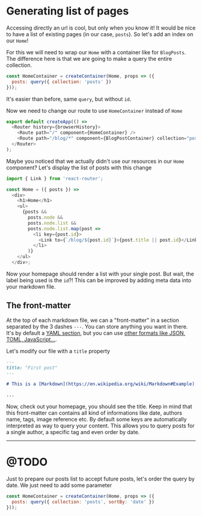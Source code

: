 # Generating list of pages

Accessing directly an url is cool, but only when you know it!
It would be nice to have a list of existing pages (in our case, ``posts``).
So let's add an index on our ``Home``!

For this we will need to wrap our ``Home`` with a container like for ``BlogPosts``.
The difference here is that we are going to make a query the entire collection.

```js
const HomeContainer = createContainer(Home, props => ({
  posts: query({ collection: 'posts' })
}));
```

It's easier than before, same ``query``, but without ``id``.

Now we need to change our route to use ``HomeContainer`` instead of ``Home``

```js
export default createApp(() =>
  <Router history={browserHistory}>
    <Route path="/" component={HomeContainer} />
    <Route path="/blog/*" component={BlogPostContainer} collection="posts" />
  </Router>
);
```

Maybe you noticed that we actually didn't use our resources in our ``Home`` component?
Let's display the list of posts with this change

```js
import { Link } from 'react-router';

const Home = ({ posts }) =>
  <div>
    <h1>Home</h1>
    <ul>
      {posts &&
        posts.node &&
        posts.node.list &&
        posts.node.list.map(post =>
          <li key={post.id}>
            <Link to={`/blog/${post.id}`}>{post.title || post.id}</Link>
          </li>
        )}
    </ul>
  </div>;
```

Now your homepage should render a list with your single post.
But wait, the label being used is the ``id``?!
This can be improved by adding meta data into your markdown file.

## The front-matter

At the top of each markdown file, we can a "front-matter" in a section separated by  the 3 dashes ``---``.
You can store anything you want in there.
It's by default a
[YAML section](https://en.wikipedia.org/wiki/YAML#Sample_document),
but you can use
[other formats like JSON, TOML, JavaScript...](https://www.npmjs.com/package/gray-matter#highlights).

Let's modify our file with a ``title`` property

```md
---
title: "First post"
---

# This is a [Markdown](https://en.wikipedia.org/wiki/Markdown#Example) file

...
```

Now, check out your homepage, you should see the title.
Keep in mind that this front-matter can contains all kind of informations like
date, authors name, tags, image reference etc.
By default some keys are automatically interpreted as way to query your content.
This allows you to query posts for a single author, a specific tag and even order by date.

---

# @TODO
Just to prepare our posts list to accept future posts, let's order the query by date.
We just need to add some parameter

```js
const HomeContainer = createContainer(Home, props => ({
  posts: query({ collection: 'posts', sortBy: 'date' })
}));
```
